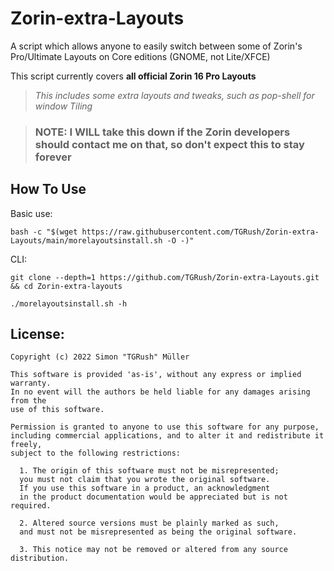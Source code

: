 # Zorin-extra-Layouts
A script which allows anyone to easily switch between some of Zorin's Pro/Ultimate Layouts on Core editions (GNOME, not Lite/XFCE)

This script currently covers **all official Zorin 16 Pro Layouts**

> *This includes some extra layouts and tweaks, such as pop-shell for window Tiling*

> ### **NOTE:** I WILL take this down if the Zorin developers should contact me on that, so don't expect this to stay forever

## How To Use
Basic use:
```
bash -c "$(wget https://raw.githubusercontent.com/TGRush/Zorin-extra-Layouts/main/morelayoutsinstall.sh -O -)"
```

CLI:
```
git clone --depth=1 https://github.com/TGRush/Zorin-extra-Layouts.git && cd Zorin-extra-layouts

./morelayoutsinstall.sh -h
```

## License:
```
Copyright (c) 2022 Simon "TGRush" Müller

This software is provided 'as-is', without any express or implied warranty. 
In no event will the authors be held liable for any damages arising from the
use of this software.

Permission is granted to anyone to use this software for any purpose, 
including commercial applications, and to alter it and redistribute it freely, 
subject to the following restrictions:

  1. The origin of this software must not be misrepresented; 
  you must not claim that you wrote the original software. 
  If you use this software in a product, an acknowledgment 
  in the product documentation would be appreciated but is not required.

  2. Altered source versions must be plainly marked as such, 
  and must not be misrepresented as being the original software.

  3. This notice may not be removed or altered from any source distribution.
```
